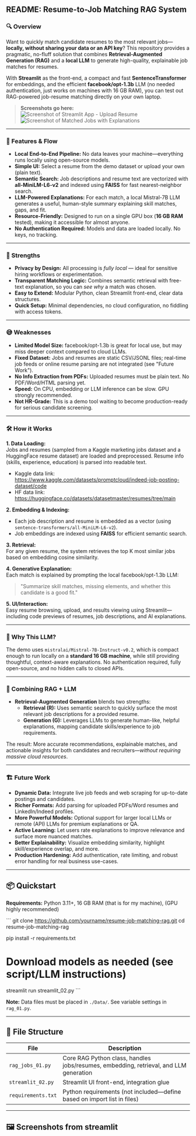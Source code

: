 ## README: Resume-to-Job Matching RAG System

### 🔍 Overview

Want to quickly match candidate resumes to the most relevant jobs—**locally, without sharing your data or an API key**? This repository provides a pragmatic, no-fluff solution that combines **Retrieval-Augmented Generation (RAG)** and a **local LLM** to generate high-quality, explainable job matches for resumes.

With **Streamlit** as the front-end, a compact and fast **SentenceTransformer** for embeddings, and the efficient **facebook/opt-1.3b** LLM (no needed authentication, just works on machines with 16 GB RAM), you can test out RAG-powered job-resume matching directly on your own laptop.

> **Screenshots go here:**  
> ![Screenshot of Streamlit App - Upload Resume](path/to/screenshot1.png)  
> ![Screenshot of Matched Jobs with Explanations](path/to/screenshot2.png)

---

### 🚀 Features & Flow

- **Local End-to-End Pipeline:** No data leaves your machine—everything runs locally using open-source models.
- **Simple UI:** Select a resume from the demo dataset or upload your own (plain text).
- **Semantic Search:** Job descriptions and resume text are vectorized with **all-MiniLM-L6-v2** and indexed using **FAISS** for fast nearest-neighbor search.
- **LLM-Powered Explanations:** For each match, a local Mistral-7B LLM generates a useful, human-style summary explaining skill matches, gaps, and fit.
- **Resource-Friendly:** Designed to run on a single GPU box (**16 GB RAM** tested), making it accessible for almost anyone.
- **No Authentication Required:** Models and data are loaded locally. No keys, no tracking.

---

### 🦾 Strengths

- **Privacy by Design:** All processing is *fully local* — ideal for sensitive hiring workflows or experimentation.
- **Transparent Matching Logic:** Combines semantic retrieval with free-text explanation, so you can *see why* a match was chosen.
- **Easy to Extend:** Modular Python, clean Streamlit front-end, clear data structures.
- **Quick Setup:** Minimal dependencies, no cloud configuration, no fiddling with access tokens.

---

### 😅 Weaknesses

- **Limited Model Size:** facebook/opt-1.3b is great for local use, but may miss deeper context compared to cloud LLMs.
- **Fixed Dataset:** Jobs and resumes are static CSV/JSONL files; real-time job feeds or online resume parsing are not integrated (see "Future Work").
- **No Info Extraction from PDFs:** Uploaded resumes must be plain text. No PDF/Word/HTML parsing yet.
- **Speed:** On CPU, embedding or LLM inference can be slow. GPU strongly recommended.
- **Not HR-Grade:** This is a demo tool waiting to become production-ready for serious candidate screening.

---

### 🛠 How it Works

**1. Data Loading:**  
Jobs and resumes (sampled from a Kaggle marketing jobs dataset and a HuggingFace resume dataset) are loaded and preprocessed. Resume info (skills, experience, education) is parsed into readable text.
- Kaggle data link: https://www.kaggle.com/datasets/promptcloud/indeed-job-posting-dataset/code
- HF data link: https://huggingface.co/datasets/datasetmaster/resumes/tree/main

**2. Embedding & Indexing:**  
- Each job description and resume is embedded as a vector (using `sentence-transformers/all-MiniLM-L6-v2`).
- Job embeddings are indexed using **FAISS** for efficient semantic search.

**3. Retrieval:**  
For any given resume, the system retrieves the top K most similar jobs based on embedding cosine similarity.

**4. Generative Explanation:**  
Each match is explained by prompting the local facebook/opt-1.3b LLM:  
> "Summarize skill matches, missing elements, and whether this candidate is a good fit."

**5. UI/Interaction:**  
Easy resume browsing, upload, and results viewing using Streamlit—including code previews of resumes, job descriptions, and AI explanations.

---

### 🧠 Why This LLM?

The demo uses `mistralai/Mistral-7B-Instruct-v0.2`, which is compact enough to run locally on a **standard 16 GB machine**, while still providing thoughtful, context-aware explanations. No authentication required, fully open-source, and no hidden calls to closed APIs.

---

### 🤝 Combining RAG + LLM

- **Retrieval-Augmented Generation** blends two strengths:
  - **Retrieval (R):** Uses semantic search to quickly surface the most relevant job descriptions for a provided resume.
  - **Generation (G):** Leverages LLMs to generate human-like, helpful explanations, mapping candidate skills/experience to job requirements.

The result: More accurate recommendations, explainable matches, and actionable insights for both candidates and recruiters—*without requiring massive cloud resources*.

---

### 🏗️ Future Work

- **Dynamic Data:** Integrate live job feeds and web scraping for up-to-date postings and candidates.
- **Richer Formats:** Add parsing for uploaded PDFs/Word resumes and LinkedIn/Indeed profiles.
- **More Powerful Models:** Optional support for larger local LLMs or remote (API) LLMs for premium explanations or QA.
- **Active Learning:** Let users rate explanations to improve relevance and surface more nuanced matches.
- **Better Explainability:** Visualize embedding similarity, highlight skill/experience overlap, and more.
- **Production Hardening:** Add authentication, rate limiting, and robust error handling for real business use-cases.

---

## 📦 Quickstart

**Requirements:** Python 3.11+, 16 GB RAM (that is for my machine), (GPU highly recommended)

\```
git clone https://github.com/yourname/resume-job-matching-rag.git
cd resume-job-matching-rag

pip install -r requirements.txt

# Download models as needed (see script/LLM instructions)

streamlit run streamlit_02.py
\```

**Note:** Data files must be placed in `./Data/`. See variable settings in `rag_01.py`.

---

## 📝 File Structure

| File                   | Description                                   |
|------------------------|-----------------------------------------------|
| `rag_jobs_01.py`            | Core RAG Python class, handles jobs/resumes, embedding, retrieval, and LLM generation |
| `streamlit_02.py`      | Streamlit UI front-end, integration glue      |
| `requirements.txt`     | Python requirements (not included—define based on import list in files) |

---

## 🖼️ Screenshots from streamlit


